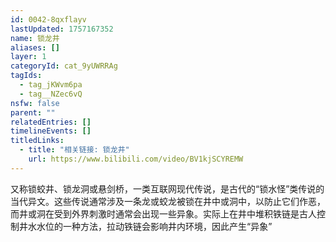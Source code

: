 ```yaml
---
id: 0042-8qxflayv
lastUpdated: 1757167352
name: 锁龙井
aliases: []
layer: 1
categoryId: cat_9yUWRRAg
tagIds:
  - tag_jKWvm6pa
  - tag__NZec6vQ
nsfw: false
parent: ""
relatedEntries: []
timelineEvents: []
titledLinks:
  - title: "相关链接: 锁龙井"
    url: https://www.bilibili.com/video/BV1kjSCYREMW
---
```


又称锁蛟井、锁龙洞或悬剑桥，一类互联网现代传说，是古代的“锁水怪”类传说的当代异文。这些传说通常涉及一条龙或蛟龙被锁在井中或洞中，以防止它们作恶，而井或洞在受到外界刺激时通常会出现一些异象。实际上在井中堆积铁链是古人控制井水水位的一种方法，拉动铁链会影响井内环境，因此产生“异象”